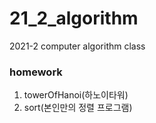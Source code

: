# 21_2_algorithm
2021-2 computer algorithm class

### homework
1. towerOfHanoi(하노이타워)
2. sort(본인만의 정렬 프로그램)
